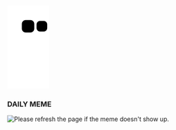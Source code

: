 ![Snake animation](https://github.com/rafaballerini/rafaballerini/blob/output/github-contribution-grid-snake.svg)
<h3>DAILY MEME</h3> 
<img src='https://random-memer.herokuapp.com/' title="Meme" alt="Please refresh the page if the meme doesn't show up.">
